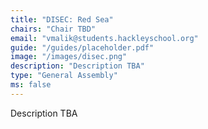 ```yaml
---
title: "DISEC: Red Sea"
chairs: "Chair TBD"
email: "vmalik@students.hackleyschool.org"
guide: "/guides/placeholder.pdf"
image: "/images/disec.png"
description: "Description TBA"
type: "General Assembly"
ms: false
---
```

Description TBA